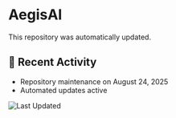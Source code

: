 # AegisAI

This repository was automatically updated.

## 🔄 Recent Activity
- Repository maintenance on August 24, 2025
- Automated updates active


![Last Updated](https://img.shields.io/badge/Last%20Updated-2025--08--24-blue)

